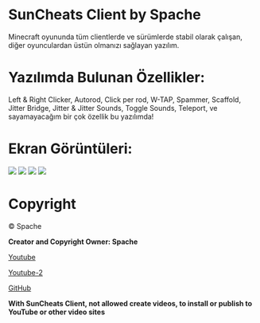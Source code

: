 # SunCheats Client by Spache

Minecraft oyununda tüm clientlerde ve sürümlerde stabil olarak çalışan, diğer oyunculardan üstün olmanızı sağlayan yazılım.

# Yazılımda Bulunan Özellikler:
Left & Right Clicker,
Autorod,
Click per rod,
W-TAP,
Spammer,
Scaffold,
Jitter Bridge,
Jitter & Jitter Sounds,
Toggle Sounds,
Teleport,
ve sayamayacağım bir çok özellik bu yazılımda!

# Ekran Görüntüleri:
<img src="https://cdn.discordapp.com/attachments/774675489310507032/774675549661429820/unknown.png" />
<img src="https://cdn.discordapp.com/attachments/774675489310507032/774675572978483200/unknown.png" />
<img src="https://cdn.discordapp.com/attachments/774675489310507032/774675589403639838/unknown.png" />
<img src="https://cdn.discordapp.com/attachments/774675489310507032/774675618997600306/unknown.png" />

# Copyright
©️ Spache

**Creator and Copyright Owner: Spache**

[Youtube](https://www.youtube.com/channel/UCdQcC0vdeqms42IyKIhRRvw)

[Youtube-2](https://www.youtube.com/channel/UCPHbxjYWfVEj1wiU7yzbumQ)

[GitHub](https://github.com/Spache0)

**With SunCheats Client, not allowed create videos, to install or publish to YouTube or other video sites**
